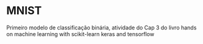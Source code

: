 # MNIST
Primeiro modelo de classificação binária, atividade do Cap 3 do livro hands on machine learning with scikit-learn keras and tensorflow 
